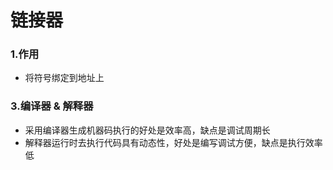 # 链接器

### 1.作用

* 将符号绑定到地址上


### 3.编译器 & 解释器

* 采用编译器生成机器码执行的好处是效率高，缺点是调试周期长
* 解释器运行时去执行代码具有动态性，好处是编写调试方便，缺点是执行效率低
